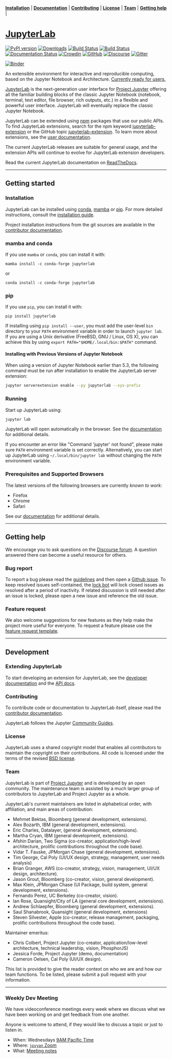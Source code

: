 **[Installation](#installation)** |
**[Documentation](http://jupyterlab.readthedocs.io)** |
**[Contributing](#contributing)** |
**[License](#license)** |
**[Team](#team)** |
**[Getting help](#getting-help)** |

# [JupyterLab](http://jupyterlab.github.io/jupyterlab/)

[![PyPI version](https://badge.fury.io/py/jupyterlab.svg)](https://badge.fury.io/py/jupyterlab)
[![Downloads](https://pepy.tech/badge/jupyterlab/month)](https://pepy.tech/project/jupyterlab/month)
[![Build Status](https://github.com/jupyterlab/jupyterlab/workflows/Linux%20Tests/badge.svg)](https://github.com/jupyterlab/jupyterlab/actions?query=workflow%3A%22Linux+Tests%22)
[![Build Status](https://github.com/jupyterlab/jupyterlab/workflows/Windows%20Tests/badge.svg)](https://github.com/jupyterlab/jupyterlab/actions?query=workflow%3A%22Windows+Tests%22)
[![Documentation Status](https://readthedocs.org/projects/jupyterlab/badge/?version=stable)](http://jupyterlab.readthedocs.io/en/stable/)
[![Crowdin](https://badges.crowdin.net/jupyterlab/localized.svg)](https://crowdin.com/project/jupyterlab)
[![GitHub](https://img.shields.io/badge/issue_tracking-github-blue.svg)](https://github.com/jupyterlab/jupyterlab/issues)
[![Discourse](https://img.shields.io/badge/help_forum-discourse-blue.svg)](https://discourse.jupyter.org/c/jupyterlab)
[![Gitter](https://img.shields.io/badge/social_chat-gitter-blue.svg)](https://gitter.im/jupyterlab/jupyterlab)

[![Binder](https://mybinder.org/badge_logo.svg)](https://mybinder.org/v2/gh/jupyterlab/jupyterlab-demo/3818244?urlpath=lab/tree/demo)

An extensible environment for interactive and reproducible computing, based on the
Jupyter Notebook and Architecture. [Currently ready for users.](https://blog.jupyter.org/jupyterlab-is-ready-for-users-5a6f039b8906)

[JupyterLab](http://jupyterlab.readthedocs.io/en/stable/) is the next-generation user interface for [Project Jupyter](https://jupyter.org) offering
all the familiar building blocks of the classic Jupyter Notebook (notebook,
terminal, text editor, file browser, rich outputs, etc.) in a flexible and
powerful user interface.
JupyterLab will eventually replace the classic Jupyter Notebook.

JupyterLab can be extended using [npm](https://www.npmjs.com/) packages
that use our public APIs. To find JupyterLab extensions, search for the npm keyword [jupyterlab-extension](https://www.npmjs.com/search?q=keywords:jupyterlab-extension) or the GitHub topic [jupyterlab-extension](https://github.com/topics/jupyterlab-extension). To learn more about extensions, see the [user documentation](https://jupyterlab.readthedocs.io/en/stable/user/extensions.html).

The current JupyterLab releases are suitable for general
usage, and the extension APIs will continue to
evolve for JupyterLab extension developers.

Read the current JupyterLab documentation on [ReadTheDocs](http://jupyterlab.readthedocs.io/en/stable/).

---

## Getting started

### Installation

JupyterLab can be installed using [conda](https://docs.conda.io/en/latest/), [mamba](https://mamba.readthedocs.io/en/latest/) or [pip](https://docs.python.org/3.6/installing/index.html). For more detailed instructions, consult the [installation guide](http://jupyterlab.readthedocs.io/en/stable/getting_started/installation.html).

Project installation instructions from the git sources are available in the [contributor documentation](CONTRIBUTING.md).

### mamba and conda

If you use `mamba` or `conda`, you can install it with:

```shell
mamba install -c conda-forge jupyterlab
```

or

```shell
conda install -c conda-forge jupyterlab
```

### pip

If you use `pip`, you can install it with:

```shell
pip install jupyterlab
```

If installing using `pip install --user`, you must add the user-level `bin` directory to your `PATH` environment variable in order to launch `jupyter lab`. If you are using a Unix derivative (FreeBSD, GNU / Linux, OS X), you can achieve this by using `export PATH="$HOME/.local/bin:$PATH"` command.

#### Installing with Previous Versions of Jupyter Notebook

When using a version of Jupyter Notebook earlier than 5.3, the following command must be run
after installation to enable the JupyterLab server extension:

```bash
jupyter serverextension enable --py jupyterlab --sys-prefix
```

### Running

Start up JupyterLab using:

```bash
jupyter lab
```

JupyterLab will open automatically in the browser. See the [documentation](http://jupyterlab.readthedocs.io/en/stable/getting_started/starting.html) for additional details.

If you encounter an error like "Command 'jupyter' not found", please make sure `PATH` environment variable is set correctly. Alternatively, you can start up JupyterLab using `~/.local/bin/jupyter lab` without changing the `PATH` environment variable.

### Prerequisites and Supported Browsers

The latest versions of the following browsers are currently _known to work_:

- Firefox
- Chrome
- Safari

See our [documentation](http://jupyterlab.readthedocs.io/en/stable/getting_started/installation.html) for additional details.

---

## Getting help

We encourage you to ask questions on the [Discourse forum](https://discourse.jupyter.org/c/jupyterlab). A question answered there can become a useful resource for others.

### Bug report

To report a bug please read the [guidelines](https://jupyterlab.readthedocs.io/en/stable/getting_started/issue.html) and then open a [Github issue](https://github.com/jupyterlab/jupyterlab/issues/new?template=bug_report.md). To keep resolved issues self-contained, the [lock bot](https://github.com/apps/lock) will lock closed issues as resolved after a period of inactivity. If related discussion is still needed after an issue is locked, please open a new issue and reference the old issue.

### Feature request

We also welcome suggestions for new features as they help make the project more useful for everyone. To request a feature please use the [feature request template](https://github.com/jupyterlab/jupyterlab/issues/new?template=feature_request.md).

---

## Development

### Extending JupyterLab

To start developing an extension for JupyterLab, see the [developer documentation](https://jupyterlab.readthedocs.io/en/stable/extension/extension_dev.html) and the [API docs](https://jupyterlab.readthedocs.io/en/stable/api/).

### Contributing

To contribute code or documentation to JupyterLab itself, please read the [contributor documentation](https://jupyterlab.readthedocs.io/en/latest/developer/contributing.html).

JupyterLab follows the Jupyter [Community Guides](https://jupyter.readthedocs.io/en/latest/community/content-community.html).

### License

JupyterLab uses a shared copyright model that enables all contributors to maintain the
copyright on their contributions. All code is licensed under the terms of the revised [BSD license](https://github.com/jupyterlab/jupyterlab/blob/master/LICENSE).

### Team

JupyterLab is part of [Project Jupyter](http://jupyter.org/) and is developed by an open community. The maintenance team is assisted by a much larger group of contributors to JupyterLab and Project Jupyter as a whole.

JupyterLab's current maintainers are listed in alphabetical order, with affiliation, and main areas of contribution:

- Mehmet Bektas, Bloomberg (general development, extensions).
- Alex Bozarth, IBM (general development, extensions).
- Eric Charles, Datalayer, (general development, extensions).
- Martha Cryan, IBM (general development, extensions).
- Afshin Darian, Two Sigma (co-creator, application/high-level architecture,
  prolific contributions throughout the code base).
- Vidar T. Fauske, JPMorgan Chase (general development, extensions).
- Tim George, Cal Poly (UI/UX design, strategy, management, user needs analysis)
- Brian Granger, AWS (co-creator, strategy, vision, management, UI/UX design,
  architecture).
- Jason Grout, Bloomberg (co-creator, vision, general development).
- Max Klein, JPMorgan Chase (UI Package, build system, general development, extensions).
- Fernando Perez, UC Berkeley (co-creator, vision).
- Ian Rose, Quansight/City of LA (general core development, extensions).
- Andrew Schlaepfer, Bloomberg (general development, extensions).
- Saul Shanabrook, Quansight (general development, extensions)
- Steven Silvester, Apple (co-creator, release management, packaging,
  prolific contributions throughout the code base).

Maintainer emeritus:

- Chris Colbert, Project Jupyter (co-creator, application/low-level architecture,
  technical leadership, vision, PhosphorJS)
- Jessica Forde, Project Jupyter (demo, documentation)
- Cameron Oelsen, Cal Poly (UI/UX design).

This list is provided to give the reader context on who we are and how our team functions.
To be listed, please submit a pull request with your information.

---

### Weekly Dev Meeting

We have videoconference meetings every week where we discuss what we have been working on and get feedback from one another.

Anyone is welcome to attend, if they would like to discuss a topic or just to listen in.

- When: Wednesdays [9AM Pacific Time](https://www.thetimezoneconverter.com/?t=9%3A00%20am&tz=San%20Francisco&)
- Where: [`jovyan` Zoom](https://zoom.us/my/jovyan?pwd=c0JZTHlNdS9Sek9vdzR3aTJ4SzFTQT09)
- What: [Meeting notes](https://hackmd.io/Y7fBMQPSQ1C08SDGI-fwtg?both)

